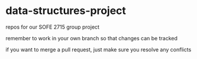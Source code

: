 # data-structures-project
repos for our SOFE 2715 group project

remember to work in your own branch so that changes can be tracked

if you want to merge a pull request, just make sure you resolve any conflicts
